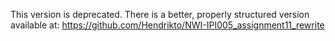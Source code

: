 This version is deprecated. There is a better, properly structured version available at: https://github.com/Hendrikto/NWI-IPI005_assignment11_rewrite
